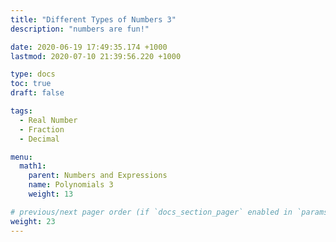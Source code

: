 ```yaml
---
title: "Different Types of Numbers 3"
description: "numbers are fun!"

date: 2020-06-19 17:49:35.174 +1000
lastmod: 2020-07-10 21:39:56.220 +1000

type: docs
toc: true
draft: false

tags:
  - Real Number
  - Fraction
  - Decimal

menu:
  math1:
    parent: Numbers and Expressions
    name: Polynomials 3
    weight: 13

# previous/next pager order (if `docs_section_pager` enabled in `params.toml`)
weight: 23
---
```

